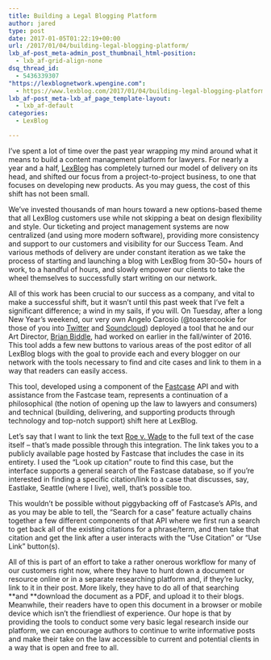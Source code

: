 ```yaml
---
title: Building a Legal Blogging Platform
author: jared
type: post
date: 2017-01-05T01:22:19+00:00
url: /2017/01/04/building-legal-blogging-platform/
lxb_af-post_meta-admin_post_thumbnail_html-position:
  - lxb_af-grid-align-none
dsq_thread_id:
  - 5436339307
"https://lexblognetwork.wpengine.com":
  - https://www.lexblog.com/2017/01/04/building-legal-blogging-platform-14/
lxb_af-post_meta-lxb_af_page_template-layout:
  - lxb_af-default
categories:
  - LexBlog

---
```

I&#8217;ve spent a lot of time over the past year wrapping my mind around what it means to build a content management platform for lawyers. For nearly a year and a half, [LexBlog][1] has completely turned our model of delivery on its head, and shifted our focus from a project-to-project business, to one that focuses on developing new products. As you may guess, the cost of this shift has not been small.

<!--more-->

We&#8217;ve invested thousands of man hours toward a new options-based theme that all LexBlog customers use while not skipping a beat on design flexibility and style. Our ticketing and project management systems are now centralized (and using more modern software), providing more consistency and support to our customers and visibility for our Success Team. And various methods of delivery are under constant iteration as we take the process of starting and launching a blog with LexBlog from 30-50+ hours of work, to a handful of hours, and slowly empower our clients to take the wheel themselves to successfully start writing on our network.

All of this work has been crucial to our success as a company, and vital to make a successful shift, but it wasn&#8217;t until this past week that I&#8217;ve felt a significant difference; a wind in my sails, if you will. On Tuesday, after a long New Year&#8217;s weekend, our very own Angelo Carosio (@toastercookie for those of you into [Twitter][2] and [Soundcloud][3]) deployed a tool that he and our Art Director, [Brian Biddle][4], had worked on earlier in the fall/winter of 2016. This tool adds a few new buttons to various areas of the post editor of all LexBlog blogs with the goal to provide each and every blogger on our network with the tools necessary to find and cite cases and link to them in a way that readers can easily access.

This tool, developed using a component of the [Fastcase][5] API and with assistance from the Fastcase team, represents a continuation of a philosophical (the notion of opening up the law to lawyers and consumers) and technical (building, delivering, and supporting products through technology and top-notch support) shift here at LexBlog.

Let&#8217;s say that I want to link the text [Roe v. Wade][6] to the full text of the case itself &#8211; that&#8217;s made possible through this integration. The link takes you to a publicly available page hosted by Fastcase that includes the case in its entirety. I used the &#8220;Look up citation&#8221; route to find this case, but the interface supports a general search of the Fastcase database, so if you&#8217;re interested in finding a specific citation/link to a case that discusses, say, Eastlake, Seattle (where I live), well, that&#8217;s possible too.

This wouldn&#8217;t be possible without piggybacking off of Fastcase&#8217;s APIs, and as you may be able to tell, the &#8220;Search for a case&#8221; feature actually chains together a few different components of that API where we first run a search to get back all of the existing citations for a phrase/term, and then take that citation and get the link after a user interacts with the &#8220;Use Citation&#8221; or &#8220;Use Link&#8221; button(s).

All of this is part of an effort to take a rather onerous workflow for many of our customers right now, where they have to hunt down a document or resource online or in a separate researching platform and, if they&#8217;re lucky, link to it in their post. More likely, they have to do all of that searching **and **download the document as a PDF, and upload it to their blogs. Meanwhile, their readers have to open this document in a browser or mobile device which isn&#8217;t the friendliest of experience. Our hope is that by providing the tools to conduct some very basic legal research inside our platform, we can encourage authors to continue to write informative posts and make their take on the law accessible to current and potential clients in a way that is open and free to all.

 [1]: https://www.lexblog.com/
 [2]: https://twitter.com/toastercookie
 [3]: https://soundcloud.com/toastercookie
 [4]: https://twitter.com/biddlebugs
 [5]: http://www.fastcase.com/
 [6]: https://apps.fastcase.com/Research/Public/ExViewer.aspx?LTID=%2baBi7sv0oOo2ELhR%2bhVm%2ffpr0GttFk4FcnWwXK%2fCAByeHppu6fNThADXafnT3Tc0